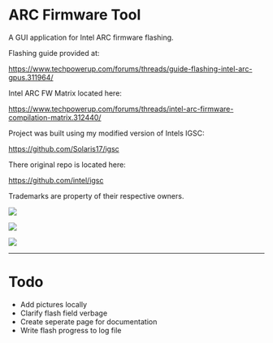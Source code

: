 # ARC Firmware Tool

A GUI application for Intel ARC firmware flashing.

Flashing guide provided at:

https://www.techpowerup.com/forums/threads/guide-flashing-intel-arc-gpus.311964/

Intel ARC FW Matrix located here:

https://www.techpowerup.com/forums/threads/intel-arc-firmware-compilation-matrix.312440/

Project was built using my modified version of Intels IGSC:

https://github.com/Solaris17/igsc

There original repo is located here: 

https://github.com/intel/igsc

Trademarks are property of their respective owners.

![](https://tdepix.io/pictures/mstsc_6z96Kkg3NQ.png)

![](https://tdepix.io/pictures/mstsc_O9lLzYO6No.png)

![](https://tdepix.io/pictures/mstsc_g9XP0U7geV.png)

-----

# Todo
- Add pictures locally
- Clarify flash field verbage
- Create seperate page for documentation
- Write flash progress to log file